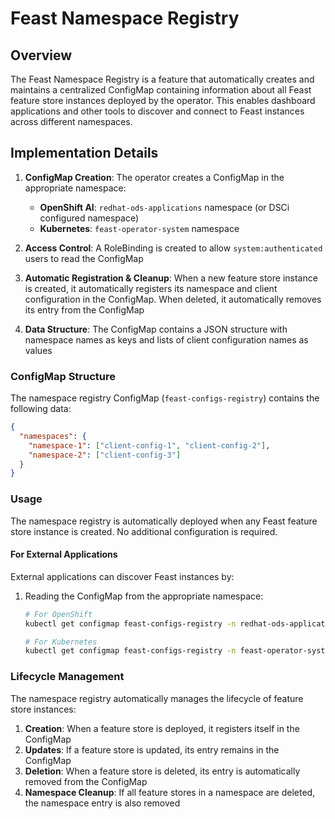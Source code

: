 # Feast Namespace Registry

## Overview

The Feast Namespace Registry is a feature that automatically creates and maintains a centralized ConfigMap containing information about all Feast feature store instances deployed by the operator. This enables dashboard applications and other tools to discover and connect to Feast instances across different namespaces.

## Implementation Details

1. **ConfigMap Creation**: The operator creates a ConfigMap in the appropriate namespace:
   - **OpenShift AI**: `redhat-ods-applications` namespace (or DSCi configured namespace)
   - **Kubernetes**: `feast-operator-system` namespace

2. **Access Control**: A RoleBinding is created to allow `system:authenticated` users to read the ConfigMap

3. **Automatic Registration & Cleanup**: When a new feature store instance is created, it automatically registers its namespace and client configuration in the ConfigMap. When deleted, it automatically removes its entry from the ConfigMap

4. **Data Structure**: The ConfigMap contains a JSON structure with namespace names as keys and lists of client configuration names as values

### ConfigMap Structure

The namespace registry ConfigMap (`feast-configs-registry`) contains the following data:

```json
{
  "namespaces": {
    "namespace-1": ["client-config-1", "client-config-2"],
    "namespace-2": ["client-config-3"]
  }
}
```

### Usage

The namespace registry is automatically deployed when any Feast feature store instance is created. No additional configuration is required.

#### For External Applications

External applications can discover Feast instances by:

1. Reading the ConfigMap from the appropriate namespace:
   ```bash
   # For OpenShift
   kubectl get configmap feast-configs-registry -n redhat-ods-applications -o jsonpath='{.data.namespaces}'
   
   # For Kubernetes
   kubectl get configmap feast-configs-registry -n feast-operator-system -o jsonpath='{.data.namespaces}'
   ```

### Lifecycle Management

The namespace registry automatically manages the lifecycle of feature store instances:

1. **Creation**: When a feature store is deployed, it registers itself in the ConfigMap
2. **Updates**: If a feature store is updated, its entry remains in the ConfigMap
3. **Deletion**: When a feature store is deleted, its entry is automatically removed from the ConfigMap
4. **Namespace Cleanup**: If all feature stores in a namespace are deleted, the namespace entry is also removed


